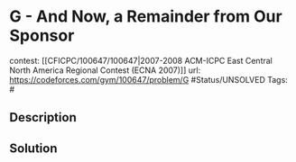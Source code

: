 # G - And Now, a Remainder from Our Sponsor

contest: [[CFICPC/100647/100647|2007-2008 ACM-ICPC East Central North America Regional Contest (ECNA 2007)]]
url: https://codeforces.com/gym/100647/problem/G
#Status/UNSOLVED
Tags: #

## Description

## Solution

